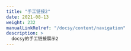 ```yaml
---
title: "手工链接2"
date: 2021-08-13
weight: 232
manualLinkRelref: "/docsy/content/navigation"
description: >
  docsy的手工链接展示2
---
```




